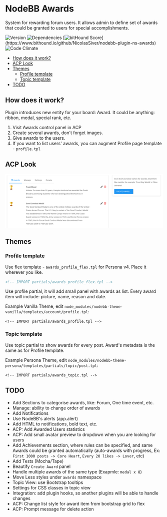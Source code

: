 # NodeBB Awards

System for rewarding forum users. It allows admin to define set of awards that could be granted to users for special accomplishments. 

![Version](https://img.shields.io/npm/v/nodebb-plugin-ns-awards.svg)
![Dependencies](https://david-dm.org/NicolasSiver/nodebb-plugin-ns-awards.svg)
[![bitHound Score](https://www.bithound.io/github/NicolasSiver/nodebb-plugin-ns-awards/badges/score.svg?)](https://www.bithound.io/github/NicolasSiver/nodebb-plugin-ns-awards)
![Code Climate](https://img.shields.io/codeclimate/github/NicolasSiver/nodebb-plugin-ns-awards.svg)

<!-- START doctoc generated TOC please keep comment here to allow auto update -->
<!-- DON'T EDIT THIS SECTION, INSTEAD RE-RUN doctoc TO UPDATE -->
 

- [How does it work?](#how-does-it-work)
- [ACP Look](#acp-look)
- [Themes](#themes)
  - [Profile template](#profile-template)
  - [Topic template](#topic-template)
- [TODO](#todo)

<!-- END doctoc generated TOC please keep comment here to allow auto update -->

## How does it work?

Plugin introduces new entity for your board: Award. It could be anything: ribbon, medal, special rank, etc.

1. Visit Awards control panel in ACP
2. Create several awards, don't forget images.
3. Give awards to the users.
4. If you want to list users' awards, you can augment Profile page template - `profile.tpl`

## ACP Look

![Admin Panel View](screenshot.png)

## Themes

### Profile template

Use flex template - `awards_profile_flex.tpl` for Persona v4. Place it wherever you like.

```html
<!-- IMPORT partials/awards_profile_flex.tpl -->
```

Use profile partial, it will add small panel with awards as list. Every award item will include: picture, name, reason and date.

Example Vanilla Theme, edit `node_modules/nodebb-theme-vanilla/templates/account/profile.tpl`:

    <!-- IMPORT partials/awards_profile.tpl -->
    
### Topic template

Use topic partial to show awards for every post. Award's metadata is the same as for Profile template.

Example Persona Theme, edit `node_modules/nodebb-theme-persona/templates/partials/topic/post.tpl`:

    <!-- IMPORT partials/awards_topic.tpl -->

## TODO

- Add Sections to categorise awards, like: Forum, One time event, etc.
- Manage: ability to change order of awards
- Add Notifications
- Use NodeBB's alerts (app.alert)
- Add HTML to notifications, bold text, etc.
- ACP: Add Awarded Users statistics
- ACP: Add small avatar preview to dropdown when you are looking for users
- Add Achievements section, where rules can be specified, and same Awards could be granted automatically (auto-awards with progress, Ex: `First 1000 posts -> Core Heart`, `Every 20 likes -> Lover`, etc)
- Add Tests (Mocha/Tape)
- Beautify `Create Award` panel
- Handle multiple awards of the same type (Exapmle: `medal x 8`)
- Move Less styles under `awards` namespace
- Topic View: use Bootstrap tooltips
- Settings for CSS classes in topic view
- Integration: add plugin hooks, so another plugins will be able to handle changes
- ACP: Change list style for award item from bootstrap grid to flex
- ACP: Prompt message for delete action
